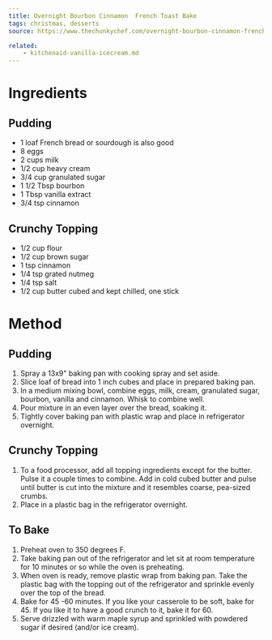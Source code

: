 ```yaml
---
title: Overnight Bourbon Cinnamon  French Toast Bake
tags: christmas, desserts
source: https://www.thechunkychef.com/overnight-bourbon-cinnamon-french-toast-bake/#wprm-recipe-container-8509

related:
    - kitchenaid-vanilla-icecream.md
---
```


# Ingredients

## Pudding

- 1 loaf French bread or sourdough is also good
- 8 eggs
- 2 cups milk
- 1/2 cup heavy cream
- 3/4 cup granulated sugar
- 1 1/2 Tbsp bourbon 
- 1 Tbsp vanilla extract
- 3/4 tsp cinnamon

## Crunchy Topping

- 1/2 cup flour
- 1/2 cup brown sugar
- 1 tsp cinnamon
- 1/4 tsp grated nutmeg
- 1/4 tsp salt
- 1/2 cup butter cubed and kept chilled, one stick

# Method

## Pudding

1.	Spray a 13x9" baking pan with cooking spray and set aside.
2.	Slice loaf of bread into 1 inch cubes and place in prepared baking pan.
3.	In a medium mixing bowl, combine eggs, milk, cream, granulated sugar, bourbon, vanilla and cinnamon. Whisk to combine well.
4.	Pour mixture in an even layer over the bread, soaking it.
5.	Tightly cover baking pan with plastic wrap and place in refrigerator overnight.

## Crunchy Topping

1.	To a food processor, add all topping ingredients except for the butter. Pulse it a couple times to combine. Add in cold cubed butter and pulse until butter is cut into the mixture and it resembles coarse, pea-sized crumbs.
2.	Place in a plastic bag in the refrigerator overnight.

## To Bake

1.	Preheat oven to 350 degrees F.
2.	Take baking pan out of the refrigerator and let sit at room temperature for 10 minutes or so while the oven is preheating.
3.	When oven is ready, remove plastic wrap from baking pan. Take the plastic bag with the topping out of the refrigerator and sprinkle evenly over the top of the bread.
4.	Bake for 45 -60 minutes. If you like your casserole to be soft, bake for 45. If you like it to have a good crunch to it, bake it for 60.
5.	Serve drizzled with warm maple syrup and sprinkled with powdered sugar if desired (and/or ice cream).
